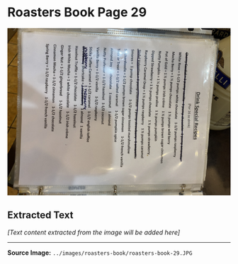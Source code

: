 # Roasters Book Page 29

![Roasters Book Page 29](../images/roasters-book/roasters-book-29.JPG)

## Extracted Text

*[Text content extracted from the image will be added here]*

---

**Source Image:** `../images/roasters-book/roasters-book-29.JPG`
